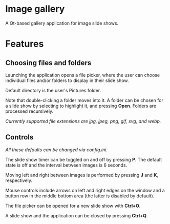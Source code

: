 # Image gallery
A Qt-based gallery application for image slide shows.


# Features
## Choosing files and folders
Launching the application opens a file picker, where the user can choose individual files and/or folders to display in their slide show.

Default directory is the user's Pictures folder.

Note that double-clicking a folder moves into it. A folder can be chosen for a slide show by selecting to highlight it, and pressing **Open**. Folders are processed recursively.

*Currently supported file extensions are jpg, jpeg, png, gif, svg, and webp.*

## Controls
*All these defaults can be changed via config.ini.*

The slide show timer can be toggled on and off by pressing **P**.
The default state is off and the interval between images is 6 seconds.

Moving left and right between images is performed by pressing **J** and **K**, respectively.

Mouse controls include arrows on left and right edges on the window and a button row in the middle bottom area (the latter is disabled by default).

The file picker can be opened for a new slide show with **Ctrl+O**.

A slide show and the application can be closed by pressing **Ctrl+Q**.
